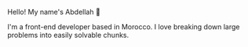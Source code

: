 Hello! My name's Abdellah 👋

I'm a front-end developer based in Morocco. I love breaking down large problems into easily solvable chunks. 

<!---
AbdellahBahsine/AbdellahBahsine is a ✨ special ✨ repository because its `README.md` (this file) appears on your GitHub profile.
You can click the Preview link to take a look at your changes.
--->

